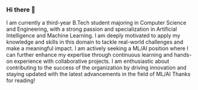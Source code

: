 ### Hi there 👋

<!--
**lune07/lune07** is a ✨ _special_ ✨ repository because its `README.md` (this file) appears on your GitHub profile.

Here are some ideas to get you started:

- 🔭 I’m currently working on learning languages
- 🌱 I’m currently learning c++
- 👯 I’m looking to collaborate on (dont really know where to start)
- 🤔 I’m looking for help with what to learn in order to learn about arificial intelligence.
- 📫 How to reach me: blswnita70@gmail.com
- 😄 Pronouns: she/her
- ⚡ Fun fact: like anime,games,kdrams/kpop,any type of sports,photography
-->
I am currently a third-year B.Tech student majoring in Computer Science and Engineering, with a strong passion and specialization in Artificial Intelligence and Machine Learning. 
I am deeply motivated to apply my knowledge and skills in this domain to tackle real-world challenges and make a meaningful impact. 
I am actively seeking a ML/AI position where I can further enhance my expertise through continuous learning and hands-on experience with collaborative projects. 
I am enthusiastic about contributing to the success of the organization by driving innovation and staying updated with the latest advancements in the field of ML/AI
Thanks for reading!
